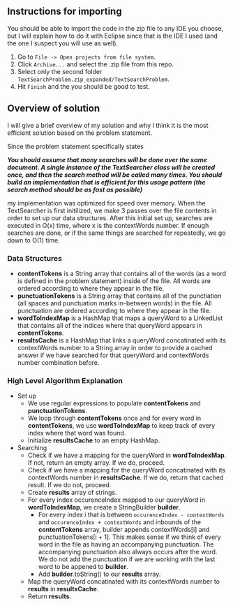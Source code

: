 ## Instructions for importing
You should be able to import the code in the zip file to any IDE you choose, but I will explain how to do it with Eclipse since that is the IDE I used (and the one I suspect you will use as well).

1. Go to ```File -> Open projects from file system```.
2. Click ```Archive...``` and select the .zip file from this repo.
3. Select only the second folder ```TextSearchProblem.zip_expanded/TextSearchProblem```.
4. Hit ```Finish``` and the you should be good to test.

## Overview of solution
I will give a brief overview of my solution and why I think it is the most efficient solution based on the problem statement.

Since the problem statement specifically states

***You should assume that many searches will be done over the same document.   A single instance of the TextSearcher class will be created once, and then the search method will be called many times. You should build an implementation that is efficient for this usage pattern (the search method should be as fast as possible)***

my implementation was optimized for speed over memory. When the TextSearcher is first initilized, we make 3 passes over the file contents in order to set up our data structures. After this initial set up, searches are executed in O(x) time, where x is the contextWords number. If enough searches are done, or if the same things are searched for repeatedly, we go down to O(1) time.


### Data Structures
- **contentTokens** is a String array that contains all of the words (as a word is defined in the problem statement) inside of the file. All words are ordered according to where they appear in the file.
- **punctuationTokens** is a String array that contains all of the punctiation (all spaces and punctuation marks in-between words) in the file. All punctuation are ordered according to where they appear in the file.
- **wordToIndexMap** is a HashMap that maps a queryWord to a LinkedList that contains all of the indices where that queryWord appears in **contentTokens**.
- **resultsCache** is a HashMap that links a queryWord concatinated with its contextWords number to a String array in order to provide a cached answer if we have searched for that queryWord and contextWords number combination before.

### High Level Algorithm Explanation
- Set up
  * We use regular expressions to populate **contentTokens** and **punctuationTokens**. 
  * We loop through **contentTokens** once and for every word in **contentTokens**, we use **wordToIndexMap** to keep track of every index where that word was found.
  * Initialize **resultsCache** to an empty HashMap.
- Searching
  * Check if we have a mapping for the queryWord in **wordToIndexMap**. If not, return an empty array. If we do, proceed.
  * Check if we have a mapping for the queryWord concatinated with its contextWords number in **resultsCache**. If we do, return that cached result. If we do not, proceed.
  * Create **results** array of strings.
  * For every index occurenceIndex mapped to our queryWord in **wordToIndexMap**, we create a StringBuilder **builder**. 
    * For every index i that is between ```occurenceIndex - contextWords``` and ```occurenceIndex + contextWords``` and inbounds of the **contentTokens** array, builder appends contextWords[i] and punctuationTokens[i + 1]. This makes sense if we think of every word in the file as having an accompanying punctuation. The accompanying punctuation also always occurs after the word. We do not add the punctuation if we are working with the last word to be appened to **builder**.
    * Add **builder**.toString() to our **results** array.
  * Map the queryWord concatinated with its contextWords number to **results** in **resultsCache**.
  * Return **results**.

 

